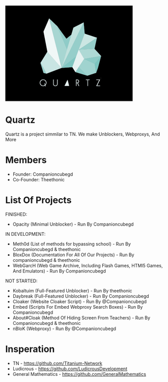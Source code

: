 ![Quartz](/18774d10934a05583637b714df159fb4.png/)

# Quartz
Quartz is a project simmilar to TN. We make Unblockers, Webproxys, And More

# Members
- Founder: Companioncubegd
- Co-Founder: Theethonic

# List Of Projects
FINISHED:
- Opacity (Minimal Unblocker) - Run By Companioncubegd

IN DEVELOPMENT:
- Meth0d (List of methods for bypassing school) - Run By Companioncubegd & theethonic
- BloxDox (Documentation For All Of Our Projects) - Run By companioncubegd & theethonic
- WebGarcH (Web Game Archive, Including Flash Games, HTMl5 Games, And Emulators) - Run By Companioncubegd

NOT STARTED:
- Kobaltuim (Full-Featured Unblocker) - Run By theethonic
- Daybreak (Full-Featured Unblocker) - Run By Companioncubegd
- Cloaker (Website Cloaker Script) - Run By @Companioncubegd
- Embed (Scripts For Embed Webproxy Search Boxes) - Run By Companioncubegd
- About#Cloak (Method Of Hiding Screen From Teachers) - Run By Companioncubegd & theethonic
- nBloK (Webproxy) - Run By @Companioncubegd

# Insperation
- TN - https://github.com/Titanium-Network
- Ludicrous - https://github.com/LudicrousDevelopment
- General Mathematics - https://github.com/GeneralMathematics
